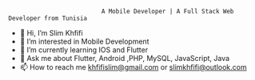                               A Mobile Developer | A Full Stack Web Developer from Tunisia
- 👋 Hi, I’m Slim Khfifi
- 👀 I’m interested in Mobile Development 
- 🌱 I’m currently learning IOS and Flutter 
- 💬 Ask me about Flutter, Android ,PHP, MySQL, JavaScript, Java
- 📫 How to reach me khfifislim@gmail.com or slimkhfifi@outlook.com
